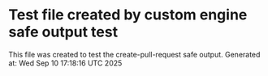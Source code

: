 # Test file created by custom engine safe output test
This file was created to test the create-pull-request safe output.
Generated at: Wed Sep 10 17:18:16 UTC 2025
